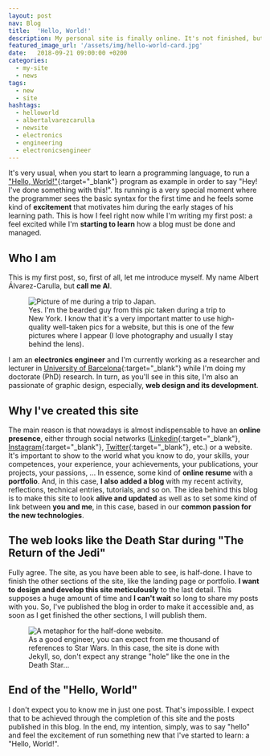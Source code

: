 ```yaml
---
layout: post
nav: Blog
title:  'Hello, World!'
description: My personal site is finally online. It's not finished, but I'll publish content while I'm developing it.
featured_image_url: '/assets/img/hello-world-card.jpg'
date:   2018-09-21 09:00:00 +0200
categories: 
  - my-site
  - news
tags:
  - new
  - site
hashtags:
  - helloworld
  - albertalvarezcarulla
  - newsite
  - electronics
  - engineering
  - electronicsengineer
---
```

It's very usual, when you start to learn a programming language, to run a ["Hello, World!"](https://en.wikipedia.org/wiki/%22Hello,_World!%22_program){:target="_blank"} program as example in order to say "Hey! I've done something with this!". Its running is a very special moment where the programmer sees the basic syntax for the first time and he feels some kind of **excitement** that motivates him during the early stages of his learning path.
This is how I feel right now while I'm writing my first post: a feel excited while I'm **starting to learn** how a blog must be done and managed.

## Who I am

This is my first post, so, first of all, let me introduce myself. My name Albert Álvarez-Carulla, but **call me Al**.

<figure class="floated-left">
  <img src="{{ '/assets/img/me-at-new-york.jpg' | relative_url }}" alt="Picture of me during a trip to Japan.">
  <figcaption>
    Yes. I'm the bearded guy from this pic taken during a trip to New York. I know that it's a very important matter to use high-quality well-taken pics for a website, but this is one of the few pictures where I appear (I love photography and usually I stay behind the lens).
  </figcaption>
</figure>

I am an **electronics engineer** and I'm currently working as a researcher and lecturer in [University of Barcelona](https://www.ub.edu/){:target="_blank"} while I'm doing my doctorate (PhD) research. In turn, as you'll see in this site, I'm also an passionate of graphic design, especially, **web design and its development**.

## Why I've created this site

The main reason is that nowadays is almost indispensable to have an **online presence**, either through social networks ([Linkedin](https://www.linkedin.com/in/aalvarca/){:target="_blank"}, [Instagram](https://www.instagram.com/_albert_dev/){:target="_blank"}, [Twitter](https://twitter.com/albert_dev){:target="_blank"}, etc.) or a website. It's important to show to the world what you know to do, your skills, your competences, your experience, your achievements, your publications, your projects, your passions, ... In essence, some kind of **online resume** with a **portfolio**. And, in this case, **I also added a blog** with my recent activity, reflections, technical entries, tutorials, and so on. The idea behind this blog is to make this site to look **alive and updated** as well as to set some kind of link between **you and me**, in this case, based in our **common passion for the new technologies**.

## The web looks like the Death Star during "The Return of the Jedi"

Fully agree. The site, as you have been able to see, is half-done. I have to finish the other sections of the site, like the landing page or portfolio. **I want to design and develop this site meticulously** to the last detail. This supposes a huge amount of time and **I can't wait** so long to share my posts with you. So, I've published the blog in order to make it accessible and, as soon as I get finished the other sections, I will publish them.

<figure>
  <img src="{{ '/assets/img/death-star-half-done.jpg' | relative_url }}" alt="A metaphor for the half-done website." style="max-width:100%">
  <figcaption>
    As a good engineer, you can expect from me thousand of references to Star Wars. In this case, the site is done with Jekyll, so, don't expect any strange "hole" like the one in the Death Star...
  </figcaption>
</figure>

## End of the "Hello, World"

I don't expect you to know me in just one post. That's impossible. I expect that to be achieved through the completion of this site and the posts published in this blog. In the end, my intention, simply, was to say "hello" and feel the excitement of run something new that I've started to learn: a "Hello, World!".